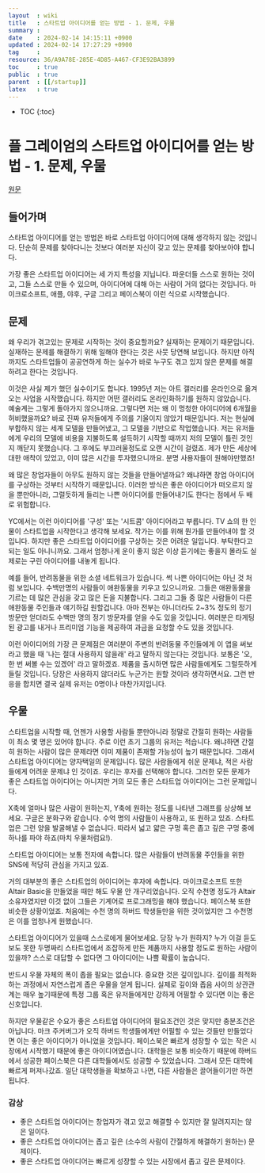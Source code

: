 ```yaml
---
layout  : wiki
title   : 스타트업 아이디어를 얻는 방법 - 1. 문제, 우물
summary : 
date    : 2024-02-14 14:15:11 +0900
updated : 2024-02-14 17:27:29 +0900
tag     : 
resource: 36/A9A78E-285E-4D85-A467-CF3E92BA3899
toc     : true
public  : true
parent  : [[/startup]]
latex   : true
---
```

* TOC
{:toc}

# 플 그레이엄의 스타트업 아이디어를 얻는 방법 - 1. 문제, 우물
[원문](https://www.paulgraham.com/startupideas.html)

## 들어가며
스타트업 아이디어를 얻는 방법은 바로 스타트업 아이디어에 대해 생각하지 않는 것입니다. 단순히 문제를 찾아다니는 것보다 여러분 자신이 갖고 있는 문제를 찾아보아야 합니다.

가장 좋은 스타트업 아이디어는 세 가지 특성을 지닙니다. 파운더들 스스로 원하는 것이고, 그들 스스로 만들 수 있으며, 아이디어에 대해 아는 사람이 거의 없다는 것입니다. 마이크로소프트, 애플, 야후, 구글 그리고 페이스북이 이런 식으로 시작했습니다.

## 문제

왜 우리가 겪고있는 문제로 시작하는 것이 중요할까요? 실재하는 문제이기 때문입니다. 실재하는 문제를 해결하기 위해 일해야 한다는 것은 사뭇 당연해 보입니다. 하지만 아직까지도 스타트업들이 공공연하게 하는 실수가 바로 누구도 겪고 있지 않은 문제를 해결하려고 한다는 것입니다.

이것은 사실 제가 했던 실수이기도 합니다. 1995년 저는 아트 갤러리를 온라인으로 옮겨오는 사업을 시작했습니다. 하지만 어떤 갤러리도 온라인화하기를 원하지 않았습니다. 예술계는 그렇게 돌아가지 않으니까요. 그렇다면 저는 왜 이 멍청한 아이디어에 6개월을 허비했을까요? 바로 진짜 유저들에게 주의를 기울이지 않았기 때문입니다. 저는 현실에 부합하지 않는 세계 모델을 만들어냈고, 그 모델을 기반으로 작업했습니다. 저는 유저들에게 우리의 모델에 비용을 지불하도록 설득하기 시작할 때까지 저의 모델이 틀린 것인지 깨닫지 못했습니다. 그 후에도 부끄러울정도로 오랜 시간이 걸렸죠. 제가 만든 세상에 대한 애착이 있었고, 이미 많은 시간을 투자했으니까요. 분명 사용자들이 원해야만했죠!

왜 많은 창업자들이 아무도 원하지 않는 것들을 만들어낼까요? 왜냐하면 창업 아이디어를 구상하는 것부터 시작하기 때문입니다. 이러한 방식은 좋은 아이디어가 떠오르지 않을 뿐만아니라, 그럴듯하게 들리는 나쁜 아이디어를 만들어내기도 한다는 점에서 두 배로 위험합니다.

YC에서는 이런 아이디어를 '구성' 또는 '시트콤' 아이디어라고 부릅니다. TV 쇼의 한 인물이 스타트업을 시작한다고 생각해 보세요. 작가는 이를 위해 뭔가를 만들어내야 할 것입니다. 하지만 좋은 스타트업 아이디어를 구상하는 것은 어려운 일입니다. 부탁한다고 되는 일도 아니니까요. 그래서 엄청나게 운이 좋지 않은 이상 듣기에는 좋을지 몰라도 실제로는 구린 아이디어를 내놓게 됩니다.

예를 들어, 반려동물을 위한 소셜 네트워크가 있습니다. 썩 나쁜 아이디어는 아닌 것 처럼 보입니다. 수백만명의 사람들이 애완동물을 키우고 있으니까요. 그들은 애완동물을 기르는 데 많은 관심을 갖고 많은 돈을 지불합니다. 그리고 그들 중 많은 사람들이 다른 애완동물 주인들과 얘기하길 원할겁니다. 아마 전부는 아니더라도 2~3% 정도의 정기 방문만 얻더라도 수백만 명의 정기 방문자를 얻을 수도 있을 것입니다. 여러분은 타게팅된 광고를 내거나 프리미엄 기능을 제공하여 과금을 요청할 수도 있을 것입니다.

이런 아이디어의 가장 큰 문제점은 여러분이 주변의 반려동물 주인들에게 이 앱을 써보라고 했을 때 '나는 절대 사용하지 않을래' 라고 말하지 않는다는 것입니다. 보통은 '오, 한 번 써볼 수는 있겠어' 라고 말하겠죠. 제품을 출시하면 많은 사람들에게도 그럴듯하게 들릴 것입니다. 당장은 사용하지 않더라도 누군가는 원할 것이라 생각하면서요. 그런 반응을 합치면 결국 실제 유저는 0명이나 마찬가지입니다.

## 우물

스타트업을 시작할 때, 언젠가 사용할 사람들 뿐만아니라 정말로 간절히 원하는 사람들이 최소 몇 명은 있어야 합니다. 주로 이런 초기 그룹의 유저는 적습니다. 왜냐하면 간절히 원하는 사람이 많은 문제라면 이미 제품이 존재할 가능성이 높기 때문입니다. 그래서 스타트업 아이디어는 양자택일의 문제입니다. 많은 사람들에게 쉬운 문제냐, 적은 사람들에게 어려운 문제냐 인 것이죠. 우리는 후자를 선택해야 합니다. 그러한 모든 문제가 좋은 스타트업 아이디어는 아니지만 거의 모든 좋은 스타트업 아이디어는 그런 문제입니다.

X축에 얼마나 많은 사람이 원하는지, Y축에 원하는 정도를 나타낸 그래프를 상상해 보세요. 구글은 분화구와 같습니다. 수억 명의 사람들이 사용하고, 또 원하고 있죠. 스타트업은 그런 양을 발굴해낼 수 없습니다. 따라서 넓고 얇은 구멍 혹은 좁고 깊은 구멍 중에 하나를 파야 하죠(마치 우물처럼요!).

스타트업 아이디어는 보통 전자에 속합니다. 많은 사람들이 반려동물 주인들을 위한 SNS에 적당히 관심을 가지고 있죠.

거의 대부분의 좋은 스타트업의 아이디어는 후자에 속합니다. 마이크로소프트 또한 Altair Basic을 만들었을 때만 해도 우물 안 개구리었습니다. 오직 수천명 정도가 Altair 소유자였지만 이것 없이 그들은 기계어로 프로그래밍을 해야 했습니다. 페이스북 또한 비슷한 상황이었죠. 처음에는 수천 명의 하버드 학생들만을 위한 것이었지만 그 수천명은 이를 엄청나게 원했습니다.

스타트업 아이디어가 있을때 스스로에게 물어보세요. 당장 누가 원하지? 누가 이걸 듣도 보도 못한 두명짜리 스타트업에서 조잡하게 만든 제품까지 사용할 정도로 원하는 사람이 있을까? 스스로 대답할 수 없다면 그 아이디어는 나쁠 확률이 높습니다.

반드시 우물 자체의 폭이 좁을 필요는 없습니다. 중요한 것은 깊이입니다. 깊이를 최적화하는 과정에서 자연스럽게 좁은 우물을 얻게 됩니다. 실제로 깊이와 좁음 사이의 상관관계는 매우 높기때문에 특정 그룹 혹은 유저들에게만 강하게 어필할 수 있다면 이는 좋은 신호입니다.

하지만 우물같은 수요가 좋은 스타트업 아이디어의 필요조건인 것은 맞지만 충분조건은 아닙니다. 마크 주커버그가 오직 하버드 학생들에게만 어필할 수 있는 것들만 만들었다면 이는 좋은 아이디어가 아니었을 것입니다. 페이스북은 빠르게 성장할 수 있는 작은 시장에서 시작했기 때문에 좋은 아이디어였습니다. 대학들은 보통 비슷하기 때문에 하버드에서 성공한 페이스북은 다른 대학들에서도 성공할 수 있었습니다. 그래서 모든 대학에 빠르게 퍼져나갔죠. 일단 대학생들을 확보하고 나면, 다른 사람들은 끌어들이기만 하면 됩니다.


### 감상

- 좋은 스타트업 아이디어는 창업자가 겪고 있고 해결할 수 있지만 잘 알려지지는 않은 일이다.
- 좋은 스타트업 아이디어는 좁고 깊은 (소수의 사람이 간절하게 해결하기 원하는) 문제이다.
- 좋은 스타트업 아이디어는 빠르게 성장할 수 있는 시장에서 좁고 깊은 문제이다.
